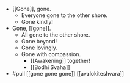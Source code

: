 - [[Gone]], gone.
	- Everyone gone to the other shore.
  - Gone kindly!
- Gone, [[gone]].
	- All gone to the other shore.
	- Gone beyond!
  - Gone lovingly.
  - Gone with compassion.
	- [[Awakening]] together!
    - [[Bodhi Svaha]]
- #pull [[gone gone gone]] [[avalokiteshvara]]
